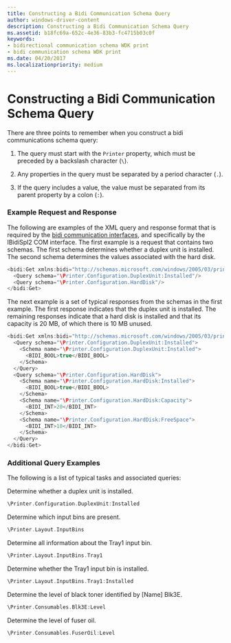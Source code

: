 ```yaml
---
title: Constructing a Bidi Communication Schema Query
author: windows-driver-content
description: Constructing a Bidi Communication Schema Query
ms.assetid: b18fc69a-652c-4e36-83b3-fc4715b03c0f
keywords:
- bidirectional communication schema WDK print
- bidi communication schema WDK print
ms.date: 04/20/2017
ms.localizationpriority: medium
---
```


# Constructing a Bidi Communication Schema Query


There are three points to remember when you construct a bidi communications schema query:

1.  The query must start with the `Printer` property, which must be preceded by a backslash character (`\`).

2.  Any properties in the query must be separated by a period character (`.`).

3.  If the query includes a value, the value must be separated from its parent property by a colon (`:`).

### <a href="" id="example-request-and-response"></a> Example Request and Response

The following are examples of the XML query and response format that is required by the [bidi communication interfaces](https://msdn.microsoft.com/library/windows/hardware/ff545163), and specifically by the IBidiSpl2 COM interface. The first example is a request that contains two schemas. The first schema determines whether a duplex unit is installed. The second schema determines the values associated with the hard disk.

```cpp
<bidi:Get xmlns:bidi="http://schemas.microsoft.com/windows/2005/03/printing/bidi">
  <Query schema="\Printer.Configuration.DuplexUnit:Installed"/>
  <Query schema="\Printer.Configuration.HardDisk"/>
</bidi:Get>
```

The next example is a set of typical responses from the schemas in the first example. The first response indicates that the duplex unit is installed. The remaining responses indicate that a hard disk is installed and that its capacity is 20 MB, of which there is 10 MB unused.

```cpp
<bidi:Get xmlns:bidi="http://schemas.microsoft.com/windows/2005/03/printing/bidi">
  <Query schema="\Printer.Configuration.DuplexUnit:Installed">
    <Schema name="\Printer.Configuration.DuplexUnit:Installed">
      <BIDI_BOOL>true</BIDI_BOOL>
    </Schema>
  </Query>
  <Query schema="\Printer.Configuration.HardDisk">
    <Schema name="\Printer.Configuration.HardDisk:Installed">
      <BIDI_BOOL>true</BIDI_BOOL>
    </Schema>
    <Schema name="\Printer.Configuration.HardDisk:Capacity">
      <BIDI_INT>20</BIDI_INT>
    </Schema>
    <Schema name="\Printer.Configuration.HardDisk:FreeSpace">
      <BIDI_INT>10</BIDI_INT>
    </Schema>
  </Query>
</bidi:Get>
```

### <a href="" id="additional-query-examples"></a> Additional Query Examples

The following is a list of typical tasks and associated queries:

<a href="" id="determine-whether-a-duplex-unit-is-installed-"></a>Determine whether a duplex unit is installed.  
```cpp
\Printer.Configuration.DuplexUnit:Installed
```

<a href="" id="determine-which-input-bins-are-present-"></a>Determine which input bins are present.  
```cpp
\Printer.Layout.InputBins
```

<a href="" id="determine-all-information-about-the-tray1-input-bin-"></a>Determine all information about the Tray1 input bin.  
```cpp
\Printer.Layout.InputBins.Tray1
```

<a href="" id="determine-whether-the-tray1-input-bin-is-installed-"></a>Determine whether the Tray1 input bin is installed.  
```cpp
\Printer.Layout.InputBins.Tray1:Installed
```

<a href="" id="determine-the-level-of-black-toner-identified-by--name--blk3e-"></a>Determine the level of black toner identified by \[Name\] Blk3E.  
```cpp
\Printer.Consumables.Blk3E:Level
```

<a href="" id="determine-the-level-of-fuser-oil-"></a>Determine the level of fuser oil.  
```cpp
\Printer.Consumables.FuserOil:Level
```

 

 




